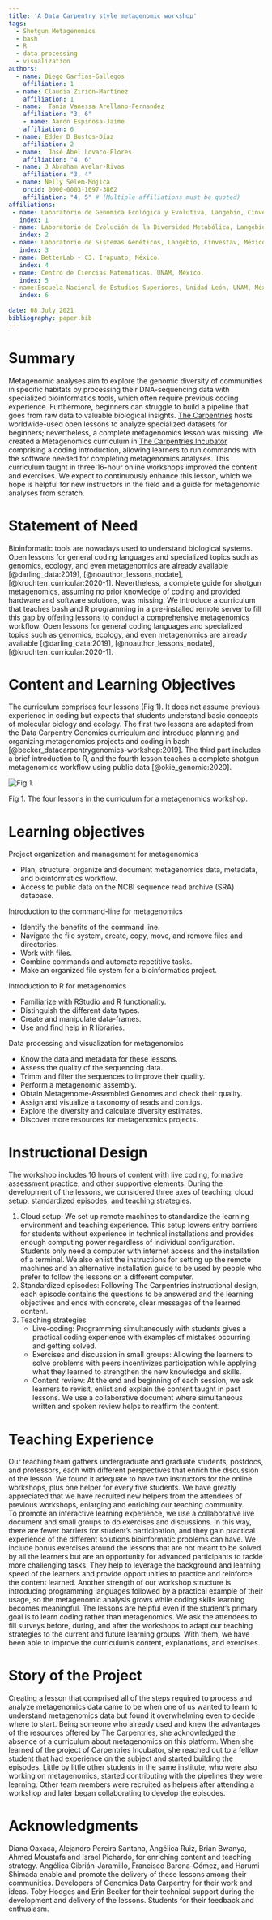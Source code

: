 ```yaml
---
title: 'A Data Carpentry style metagenomic workshop'
tags:
  - Shotgun Metagenomics
  - bash
  - R
  - data processing 
  - visualization
authors:
  - name: Diego Garfias-Gallegos
    affiliation: 1
  - name: Claudia Zirión-Martínez
    affiliation: 1
  - name:  Tania Vanessa Arellano-Fernandez
    affiliation: "3, 6"
    - name: Aarón Espinosa-Jaime
    affiliation: 6
  - name: Edder D Bustos-Díaz
    affiliation: 2
  - name:  José Abel Lovaco-Flores
    affiliation: "4, 6"
  - name: J Abraham Avelar-Rivas
    affiliation: "3, 4"
  - name: Nelly Sélem-Mojica
    orcid: 0000-0003-1697-3862
    affiliation: "4, 5" # (Multiple affiliations must be quoted)
affiliations:
 - name: Laboratorio de Genómica Ecológica y Evolutiva, Langebio, Cinvestav, México.
   index: 1
 - name: Laboratorio de Evolución de la Diversidad Metabólica, Langebio, Cinvestav, México.  
   index: 2
 - name: Laboratorio de Sistemas Genéticos, Langebio, Cinvestav, México. 
   index: 3
 - name: BetterLab - C3. Irapuato, México.  
   index: 4
 - name: Centro de Ciencias Matemáticas. UNAM, México.
   index: 5
 - name:Escuela Nacional de Estudios Superiores, Unidad León, UNAM, México.
   index: 6
   
date: 08 July 2021
bibliography: paper.bib
---
```


# Summary
Metagenomic analyses aim to explore the genomic diversity of communities in specific habitats by processing their DNA-sequencing data with specialized bioinformatics tools, which often require previous coding experience. Furthermore, beginners can struggle to build a pipeline that goes from raw data to valuable biological insights. [The Carpentries](https://carpentries.org)  hosts worldwide-used open lessons to analyze specialized datasets for beginners; nevertheless, a complete metagenomics lesson was missing. We created a Metagenomics curriculum in [The Carpentries Incubator](https://carpentries-incubator.org) comprising a coding introduction, allowing learners to run commands with the software needed for completing metagenomics analyses. This curriculum taught in three 16-hour online workshops improved the content and exercises. We expect to continuously enhance this lesson, which we hope is helpful for new instructors in the field and a guide for metagenomic analyses from scratch.
  
# Statement of Need  
Bioinformatic tools are nowadays used to understand biological systems. Open lessons for general coding languages and specialized topics such as genomics, ecology, and even metagenomics are already available [@darling_data:2019], [@noauthor_lessons_nodate], [@kruchten_curricular:2020-1]. Nevertheless, a complete guide for shotgun metagenomics, assuming no prior knowledge of coding and provided hardware and software solutions, was missing.  We introduce a curriculum that teaches bash and R programming in a pre-installed remote server to fill this gap by offering lessons to conduct a comprehensive metagenomics workflow. Open lessons for general coding languages and specialized topics such as genomics, ecology, and even metagenomics are already available [@darling_data:2019], [@noauthor_lessons_nodate], [@kruchten_curricular:2020-1]. 


# Content and Learning Objectives

The curriculum comprises four lessons (Fig 1). It does not assume previous experience in coding but expects that students understand basic concepts of molecular biology and ecology. The first two lessons are adapted from the Data Carpentry Genomics curriculum and introduce planning and organizing metagenomics projects and coding in bash [@becker_datacarpentrygenomics-workshop:2019]. The third part includes a brief introduction to R, and the fourth lesson teaches a complete shotgun metagenomics workflow using public data [@okie_genomic:2020]. 

![Fig 1.](https://github.com/carpentries-incubator/metagenomics-workshop/blob/gh-pages/fig_paper/JOSE_Fig1.jfif)

Fig 1. The four lessons in the curriculum for a metagenomics workshop.

# Learning objectives

Project organization and management for metagenomics
- Plan, structure, organize and document metagenomics data, metadata, and bioinformatics workflow.
- Access to public data on the NCBI sequence read archive (SRA) database.

Introduction to the command-line for metagenomics 
- Identify the benefits of the command line. 
- Navigate the file system, create, copy, move, and remove files and directories.
- Work with files.
- Combine commands and automate repetitive tasks.
- Make an organized file system for a bioinformatics project.

Introduction to R for metagenomics
- Familiarize with RStudio and R functionality.
- Distinguish the different data types. 
- Create and manipulate data-frames.
- Use and find help in R libraries.
 
Data processing and visualization for metagenomics
- Know the data and metadata for these lessons.
- Assess the quality of the sequencing data.
- Trimm and filter the sequences to improve their quality.
- Perform a metagenomic assembly.
- Obtain Metagenome-Assembled Genomes and check their quality.
- Assign and visualize a taxonomy of reads and contigs.
- Explore the diversity and calculate diversity estimates.
- Discover more resources for metagenomics projects.


# Instructional Design
The workshop includes 16 hours of content with live coding, formative assessment practice, and other supportive elements. During the development of the lessons, we considered three axes of teaching: cloud setup, standardized episodes, and teaching strategies.

1. Cloud setup: We set up remote machines to standardize the learning environment and teaching experience. This setup lowers entry barriers for students without experience in technical installations and provides enough computing power regardless of individual configuration. Students only need a computer with internet access and the installation of a terminal. We also enlist the instructions for setting up the remote machines and an alternative installation guide to be used by people who prefer to follow the lessons on a different computer. 
2. Standardized episodes: Following The Carpentries instructional design, each episode contains the questions to be answered and the learning objectives and ends with concrete, clear messages of the learned content.
3. Teaching strategies
    - Live-coding: Programming simultaneously with students gives a practical coding experience with examples of mistakes occurring and getting solved.
    - Exercises and discussion in small groups: Allowing the learners to solve problems with peers incentivizes participation while applying what they learned to strengthen the new knowledge and skills. 
    - Content review: At the end and beginning of each session, we ask learners to revisit, enlist and explain the content taught in past lessons. We use a collaborative document where simultaneous written and spoken review helps to reaffirm the content.  

# Teaching Experience  
Our teaching team gathers undergraduate and graduate students, postdocs, and professors, each with different perspectives that enrich the discussion of the lesson. We found it adequate to have two instructors for the online workshops, plus one helper for every five students. We have greatly appreciated that we have recruited new helpers from the attendees of previous workshops, enlarging and enriching our teaching community.  
To promote an interactive learning experience, we use a collaborative live document and small groups to do exercises and discussions. In this way, there are fewer barriers for student’s participation, and they gain practical experience of the different solutions bioinformatic problems can have. We include bonus exercises around the lessons that are not meant to be solved by all the learners but are an opportunity for advanced participants to tackle more challenging tasks. They help to leverage the background and learning speed of the learners and provide opportunities to practice and reinforce the content learned. Another strength of our workshop structure is introducing programming languages followed by a practical example of their usage, so the metagenomic analysis grows while coding skills learning becomes meaningful. The lessons are helpful even if the student’s primary goal is to learn coding rather than metagenomics. We ask the attendees to fill surveys before, during, and after the workshops to adapt our teaching strategies to the current and future learning groups. With them, we have been able to improve the curriculum’s content, explanations, and exercises. 

# Story of the Project
Creating a lesson that comprised all of the steps required to process and analyze metagenomics data came to be when one of us wanted to learn to understand metagenomics data but found it overwhelming even to decide where to start. Being someone who already used and knew the advantages of the resources offered by The Carpentries, she acknowledged the absence of a curriculum about metagenomics on this platform. When she learned of the project of Carpentries Incubator, she reached out to a fellow student that had experience on the subject and started building the episodes. Little by little other students in the same institute, who were also working on metagenomics, started contributing with the pipelines they were learning. Other team members were recruited as helpers after attending a workshop and later began collaborating to develop the episodes.

# Acknowledgments
Diana Oaxaca, Alejandro Pereira Santana, Angélica Ruiz, Brian Bwanya, Ahmed Moustafa and Israel Pichardo, for enriching content and teaching strategy. Angélica Cibrián-Jaramillo, Francisco Barona-Gómez, and Harumi Shimada enable and promote the delivery of these lessons among their communities. Developers of Genomics Data Carpentry for their work and ideas. Toby Hodges and Erin Becker for their technical support during the development and delivery of the lessons. Students for their feedback and enthusiasm.

